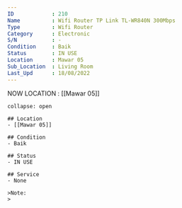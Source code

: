 ```yaml
---
ID            : 210
Name          : Wifi Router TP Link TL-WR840N 300Mbps
Type          : Wifi Router
Category      : Electronic
S/N           : -
Condition     : Baik
Status        : IN USE
Location      : Mawar 05
Sub_Location  : Living Room
Last_Upd      : 18/08/2022
---
```



NOW LOCATION : [[Mawar 05]]

```ad-History
collapse: open

## Location
- [[Mawar 05]]

## Condition
- Baik

## Status
- IN USE

## Service
- None

>Note:
>


```
